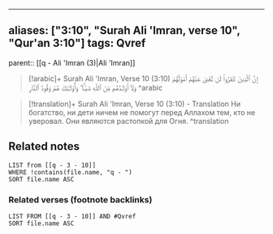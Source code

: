 
---
aliases: ["3:10", "Surah Ali 'Imran, verse 10", "Qur'an 3:10"]
tags: Qvref
---

parent:: [[q - Ali 'Imran (3)|Ali 'Imran]]

> [!arabic]+ Surah Ali 'Imran, Verse 10 (3:10)
> <span class="quran-arabic">إِنَّ ٱلَّذِينَ كَفَرُوا۟ لَن تُغْنِىَ عَنْهُمْ أَمْوَٰلُهُمْ وَلَآ أَوْلَـٰدُهُم مِّنَ ٱللَّهِ شَيْـًٔا ۖ وَأُو۟لَـٰٓئِكَ هُمْ وَقُودُ ٱلنَّارِ</span>
^arabic

> [!translation]+ Surah Ali 'Imran, Verse 10 (3:10) - Translation
> Ни богатство, ни дети ничем не помогут перед Аллахом тем, кто не уверовал. Они являются растопкой для Огня.
^translation



## Related notes
```dataview
LIST from [[q - 3 - 10]]
WHERE !contains(file.name, "q - ")
SORT file.name ASC
```

### Related verses (footnote backlinks)
```dataview
LIST FROM [[q - 3 - 10]] AND #Qvref
SORT file.name ASC
```

